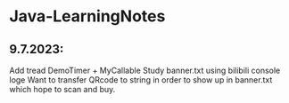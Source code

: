 # Java-LearningNotes

## 9.7.2023:
Add tread DemoTimer + MyCallable
Study banner.txt using bilibili console loge
Want to transfer QRcode to string in order to show up in banner.txt which hope to scan and buy.

